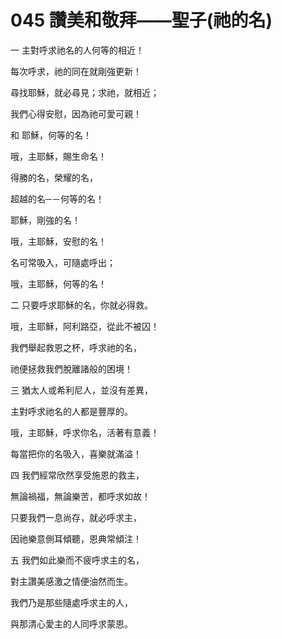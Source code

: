 # 045 讚美和敬拜——聖子(祂的名)

一 主對呼求祂名的人何等的相近！

每次呼求，祂的同在就剛強更新！

尋找耶穌，就必尋見；求祂，就相近；

我們心得安慰，因為祂可愛可親！

和 耶穌，何等的名！

哦，主耶穌，賜生命名！

得勝的名，榮耀的名，

超越的名─－何等的名！

耶穌，剛強的名！

哦，主耶穌，安慰的名！

名可常吸入，可隨處呼出；

哦，主耶穌，何等的名！

二 只要呼求耶穌的名，你就必得救。

哦，主耶穌，阿利路亞，從此不被囚！

我們舉起救恩之杯，呼求祂的名，

祂便拯救我們脫離諸般的困境！

三 猶太人或希利尼人，並沒有差異，

主對呼求祂名的人都是豐厚的。

哦，主耶穌，呼求你名，活著有意義！

每當把你的名吸入，喜樂就滿溢！

四 我們經常欣然享受施恩的救主，

無論禍福，無論樂苦，都呼求如故！

只要我們一息尚存，就必呼求主，

因祂樂意側耳傾聽，恩典常傾注！

五 我們如此樂而不疲呼求主的名，

對主讚美感激之情便油然而生。

我們乃是那些隨處呼求主的人，

與那清心愛主的人同呼求蒙恩。

